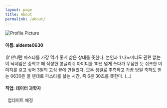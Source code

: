 ```yaml
---
layout: page
title: About
permalink: /about/
---
```


<img src="{{ site.baseurl }}/assets/profile-placeholder.jpg" title="Profile Picture" class="profile">
  
#### 이름: aldente0630
  
*알 덴테*란 파스타를 가장 먹기 좋게 삶은 상태를 뜻한다. 본인과 1 나노미터도 관련 없는 이 닉네임은 중학교 때 작성한 콩글리쉬 아이디를 10년 넘게 쓰다가 무심한 듯 쉬크한 이미지를 갖고 싶어 3일의 고심 끝에 만들었다. 모두 생일로 추측하고 가끔 당일 축하도 받는 0630은 알 덴테로 파스타를 삶는 시간, 즉 6분 30초를 뜻한다. (...)

#### 직업: 데이터 과학자
  
업데이트 예정
  

